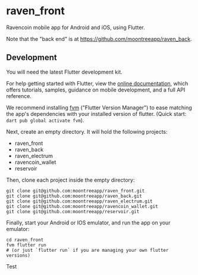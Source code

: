 # raven_front

Ravencoin mobile app for Android and iOS, using Flutter.

Note that the "back end" is at https://github.com/moontreeapp/raven_back.

## Development

You will need the latest Flutter development kit.

For help getting started with Flutter, view the
[online documentation](https://flutter.dev/docs), which offers tutorials,
samples, guidance on mobile development, and a full API reference.

We recommend installing [fvm](https://fvm.app/docs/getting_started/installation) ("Flutter Version Manager") to ease matching the app's dependencies with your installed version of flutter. (Quick start: `dart pub global activate fvm`).

Next, create an empty directory. It will hold the following projects:

- raven_front
- raven_back
- raven_electrum
- ravencoin_wallet
- reservoir

Then, clone each project inside the empty directory:

```
git clone git@github.com:moontreeapp/raven_front.git
git clone git@github.com:moontreeapp/raven_back.git
git clone git@github.com:moontreeapp/raven_electrum.git
git clone git@github.com:moontreeapp/ravencoin_wallet.git
git clone git@github.com:moontreeapp/reservoir.git
```

Finally, start your Android or IOS emulator, and run the app on your emulator:

```
cd raven_front
fvm flutter run
# (or just `flutter run` if you are managing your own flutter versions)
```

Test

